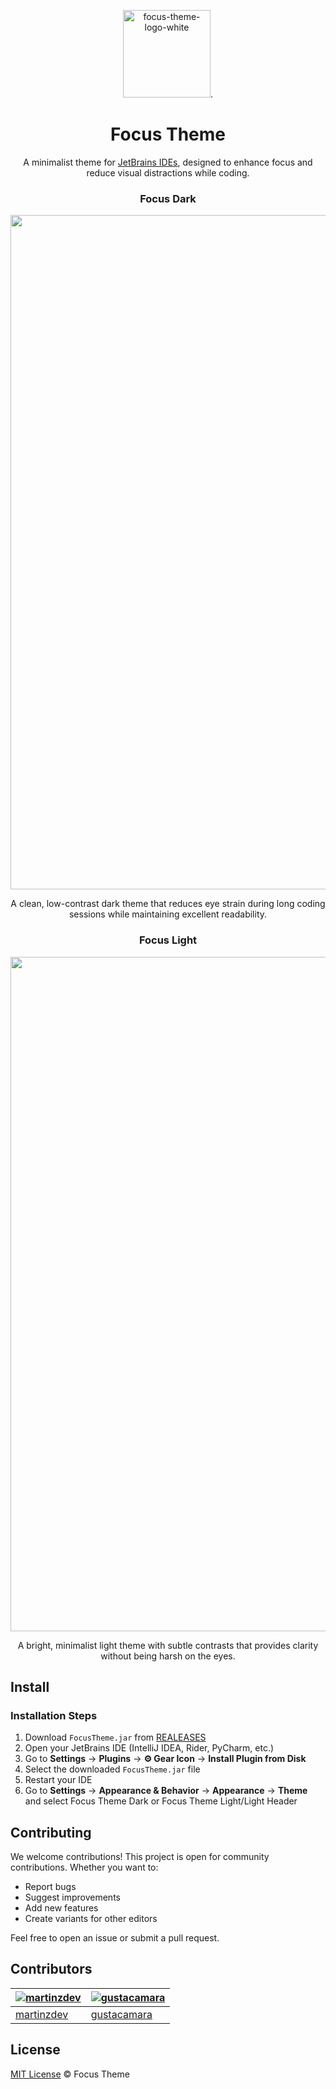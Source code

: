 <div align="center">

<img width="140" height="140" alt="focus-theme-logo-white" src="https://github.com/user-attachments/assets/c0449636-b304-4094-8bc5-fffd85b642e4" />.

# Focus Theme

A minimalist theme for [JetBrains IDEs](https://www.jetbrains.com), designed to enhance focus and reduce visual distractions while coding.

### Focus Dark
<img width="1919" height="1079" alt="Screenshot 2025-09-17 204847" src="https://github.com/user-attachments/assets/960369e4-8983-46a5-82c9-68f1d6ebaa1c" />


A clean, low-contrast dark theme that reduces eye strain during long coding sessions while maintaining excellent readability.

### Focus Light
<img width="1919" height="1079" alt="Screenshot 2025-09-17 204906" src="https://github.com/user-attachments/assets/cdb503f3-2adf-4c67-bcfd-1a888f88af79" />


A bright, minimalist light theme with subtle contrasts that provides clarity without being harsh on the eyes.

</div>



## Install

### Installation Steps
1. Download `FocusTheme.jar` from [REALEASES](https://github.com/RUSHGGZ/focus-theme/releases)
2. Open your JetBrains IDE (IntelliJ IDEA, Rider, PyCharm, etc.)
3. Go to **Settings** → **Plugins** → **⚙️ Gear Icon** → **Install Plugin from Disk**
4. Select the downloaded `FocusTheme.jar` file
5. Restart your IDE
6. Go to **Settings** → **Appearance & Behavior** → **Appearance** → **Theme** and select Focus Theme Dark or Focus Theme Light/Light Header


## Contributing

We welcome contributions! This project is open for community contributions. Whether you want to:

- Report bugs
- Suggest improvements
- Add new features
- Create variants for other editors

Feel free to open an issue or submit a pull request.

## Contributors

| [![martinzdev](https://github.com/martinzdev.png?size=100)](https://github.com/martinzdev) | [![gustacamara](https://github.com/gustacamara.png?size=100)](https://github.com/gustacamara) |
| ------------------------------------------------------------------------------------------- | --------------------------------------------------------------------------------------------- |
| [martinzdev](https://github.com/martinzdev)                                                 | [gustacamara](https://github.com/gustacamara)                                                 |

## License

[MIT License](./LICENSE) © Focus Theme
